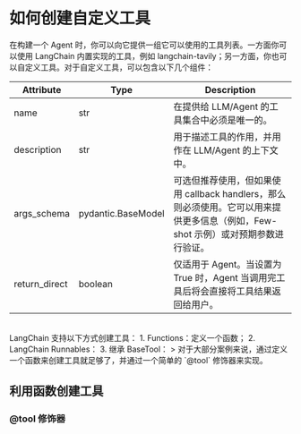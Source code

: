 # 如何创建自定义工具

在构建一个 Agent 时，你可以向它提供一组它可以使用的工具列表。一方面你可以使用 LangChain 内置实现的工具，例如 langchain-tavily；另一方面，你也可以自定义工具。对于自定义工具，可以包含以下几个组件：

| Attribute      | Type                  | Description                                                                                                                                                 |
| -------------- | --------------------- | ----------------------------------------------------------------------------------------------------------------------------------------------------------- |
| name           | str                   | 在提供给 LLM/Agent 的工具集合中必须是唯一的。                                                                                           |
| description    | str                   | 用于描述工具的作用，并用作在 LLM/Agent 的上下文中。                                                                                          |
| args_schema    | pydantic.BaseModel    | 可选但推荐使用，但如果使用 callback handlers，那么则必须使用。它可以用来提供更多信息（例如，Few-shot 示例）或对预期参数进行验证。 |
| return_direct  | boolean               | 仅适用于 Agent。当设置为 True 时，Agent 当调用完工具后将会直接将工具结果返回给用户。                         |
<br>
LangChain 支持以下方式创建工具：
1. Functions：定义一个函数；
2. LangChain Runnables：
3. 继承 BaseTool：
> 对于大部分案例来说，通过定义一个函数来创建工具就足够了，并通过一个简单的 `@tool` 修饰器来实现。

## 利用函数创建工具
### @tool 修饰器
